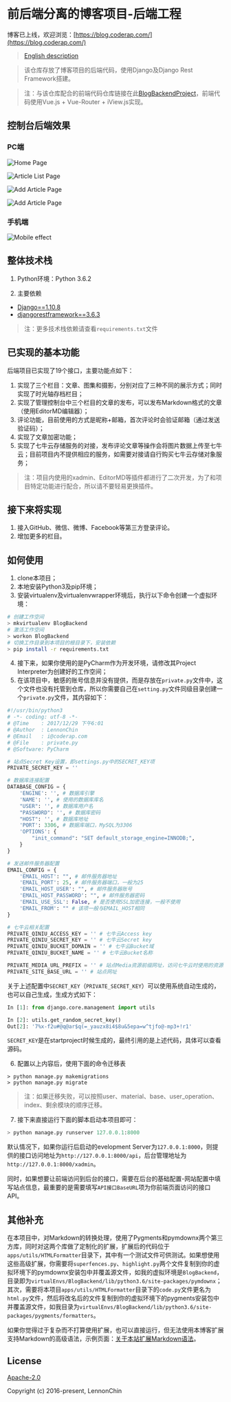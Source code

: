 # 前后端分离的博客项目-后端工程

博客已上线，欢迎浏览：[https://blog.coderap.com/](https://blog.coderap.com/)

> [English description](https://github.com/LennonChin/BlogBackendProject/blob/master/README.md)

> 该仓库存放了博客项目的后端代码，使用Django及Django Rest Framework搭建。

> 注：与该仓库配合的前端代码仓库链接在此[BlogBackendProject](https://github.com/LennonChin/Blog-Frontend-Project)，前端代码使用Vue.js + Vue-Router + iView.js实现。

## 控制台后端效果

### PC端

![Home Page](https://github.com/LennonChin/BlogBackendProject/blob/master/media/PC_1.png)

![Article List Page](https://github.com/LennonChin/BlogBackendProject/blob/master/media/PC_2.png)

![Add Article Page](https://github.com/LennonChin/BlogBackendProject/blob/master/media/PC_3.png)

![Add Article Page](https://github.com/LennonChin/BlogBackendProject/blob/master/media/PC_4.png)

### 手机端

![Mobile effect](https://github.com/LennonChin/BlogBackendProject/blob/master/media/MOBILE_1.png)

## 整体技术栈

1. Python环境：Python 3.6.2

2. 主要依赖

- [Django==1.10.8](https://github.com/django/django)
- [djangorestframework==3.6.3](https://github.com/encode/django-rest-framework)

> 注：更多技术栈依赖请查看`requirements.txt`文件

## 已实现的基本功能

后端项目已实现了19个接口，主要功能点如下：

1. 实现了三个栏目：文章、图集和摄影，分别对应了三种不同的展示方式；同时实现了时光轴存档栏目；
2. 实现了管理控制台中三个栏目的文章的发布，可以发布Markdown格式的文章（使用EditorMD编辑器）；
3. 评论功能，目前使用的方式是昵称+邮箱，首次评论时会验证邮箱（通过发送验证码）；
4. 实现了文章加密功能；
5. 实现了七牛云存储服务的对接，发布评论文章等操作会将图片数据上传至七牛云；目前项目内不提供相应的服务，如需要对接请自行购买七牛云存储对象服务；

> 注：项目内使用的xadmin、EditorMD等插件都进行了二次开发，为了和项目特定功能进行配合，所以请不要轻易更换插件。

## 接下来将实现

1. 接入GitHub、微信、微博、Facebook等第三方登录评论。
2. 增加更多的栏目。

## 如何使用

1. clone本项目；
2. 本地安装Python3及pip环境；
3. 安装virtualenv及virtualenvwrapper环境后，执行以下命令创建一个虚拟环境：

``` bash
# 创建工作空间
> mkvirtualenv BlogBackend
# 激活工作空间
> workon BlogBackend
# 切换工作目录到本项目的根目录下，安装依赖
> pip install -r requirements.txt
```

4. 接下来，如果你使用的是PyCharm作为开发环境，请修改其Project Interpreter为创建好的工作空间；
5. 在该项目中，敏感的账号信息并没有提供，而是存放在`private.py`文件中，这个文件也没有托管到仓库，所以你需要自己在`setting.py`文件同级目录创建一个`private.py`文件，其内容如下：

```python
#!/usr/bin/python3
# -*- coding: utf-8 -*-
# @Time    : 2017/12/29 下午6:01
# @Author  : LennonChin
# @Email   : i@coderap.com
# @File    : private.py
# @Software: PyCharm

# 站点Secret Key设置，即settings.py中的SECRET_KEY项
PRIVATE_SECRET_KEY = ''

# 数据库连接配置
DATABASE_CONFIG = {
    'ENGINE': '', # 数据库引擎
    'NAME': '', # 使用的数据库库名
    "USER": '', # 数据库用户名
    "PASSWORD": '', # 数据库密码
    "HOST": '', # 数据库地址
    'PORT': 3306, # 数据库端口，MySQL为3306
    'OPTIONS': {
        "init_command": "SET default_storage_engine=INNODB;",
    }
}

# 发送邮件服务器配置
EMAIL_CONFIG = {
    'EMAIL_HOST': "", # 邮件服务器地址
    'EMAIL_PORT': 25, # 邮件服务器端口，一般为25
    'EMAIL_HOST_USER': "", # 邮件服务器账号
    'EMAIL_HOST_PASSWORD': "", # 邮件服务器密码
    'EMAIL_USE_SSL': False, # 是否使用SSL加密连接，一般不使用
    'EMAIL_FROM': "" # 该项一般与EMAIL_HOST相同
}

# 七牛云相关配置
PRIVATE_QINIU_ACCESS_KEY = '' # 七牛云Access key
PRIVATE_QINIU_SECRET_KEY = '' # 七牛云Secret key
PRIVATE_QINIU_BUCKET_DOMAIN = '' # 七牛云Bucket域
PRIVATE_QINIU_BUCKET_NAME = '' # 七牛云Bucket名称

PRIVATE_MEDIA_URL_PREFIX = '' # 站点Media资源前缀网址，访问七牛云时使用的资源前缀
PRIVATE_SITE_BASE_URL = '' # 站点网址
```

关于上述配置中`SECRET_KEY`（`PRIVATE_SECRET_KEY`）可以使用系统自动生成的，也可以自己生成，生成方式如下：

```python
In [1]: from django.core.management import utils

In [2]: utils.get_random_secret_key()
Out[2]: '7%x-f2u#@q@ar$q(=_yauzx8i4$8u&5epa=w^tjfo@-mp3+!r1'
```

`SECRET_KEY`是在startproject时候生成的，最终引用的是上述代码，具体可以查看源码。

6. 配置以上内容后，使用下面的命令迁移表

```shell
> python manage.py makemigrations
> python manage.py migrate
```

> 注：如果迁移失败，可以按照user、material、base、user_operation、index、剩余模块的顺序迁移。

7. 接下来直接运行下面的脚本启动本项目即可：

```python
> python manage.py runserver 127.0.0.1:8000
```

默认情况下，如果你运行后启动的evelopment Server为`127.0.0.1:8000`，则提供的接口访问地址为`http://127.0.0.1:8000/api`，后台管理地址为`http://127.0.0.1:8000/xadmin`。

同时，如果想要让前端访问到后台的接口，需要在后台的基础配置-网站配置中填写站点信息，最重要的是需要填写`API接口BaseURL`项为你前端页面访问的接口API。

## 其他补充

在本项目中，对Markdown的转换处理，使用了Pygments和pymdownx两个第三方库，同时对这两个库做了定制化的扩展，扩展后的代码位于`apps/utils/HTMLFormatter`目录下，其中有一个测试文件可供测试。如果想使用这些高级扩展，你需要将`superfences.py`、`highlight.py`两个文件复制到你的虚拟环境下的pymdownx安装包中并覆盖源文件，如我的虚拟环境是`BlogBackend`，目录即为`virtualEnvs/BlogBackend/lib/python3.6/site-packages/pymdownx`；其次，需要将本项目`apps/utils/HTMLFormatter`目录下的`code.py`文件更名为`html.py`文件，然后将改名后的文件复制到你的虚拟环境下的pygments安装包中并覆盖源文件，如我目录为`virtualEnvs/BlogBackend/lib/python3.6/site-packages/pygments/formatters`。

如果你觉得过于复杂而不打算使用扩展，也可以直接运行，但无法使用本博客扩展支持Markdown的高级语法，示例页面：[关于本站扩展Markdown语法](https://blog.coderap.com/article/4 "关于本站扩展Markdown语法")。

## License

[Apache-2.0](https://opensource.org/licenses/Apache-2.0)

Copyright (c) 2016-present, LennonChin

